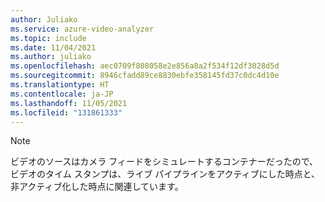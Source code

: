 ```yaml
---
author: Juliako
ms.service: azure-video-analyzer
ms.topic: include
ms.date: 11/04/2021
ms.author: juliako
ms.openlocfilehash: aec0709f808058e2e856a8a2f534f12df3028d5d
ms.sourcegitcommit: 8946cfadd89ce8830ebfe358145fd37c0dc4d10e
ms.translationtype: HT
ms.contentlocale: ja-JP
ms.lasthandoff: 11/05/2021
ms.locfileid: "131861333"
---
```

> [!NOTE]
> ビデオのソースはカメラ フィードをシミュレートするコンテナーだったので、ビデオのタイム スタンプは、ライブ パイプラインをアクティブにした時点と、非アクティブ化した時点に関連しています。
